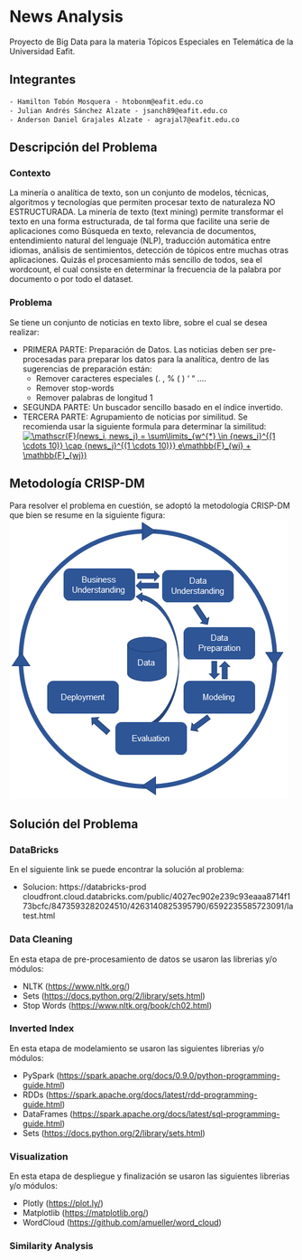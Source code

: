 # News Analysis
Proyecto de Big Data para la materia Tópicos Especiales en Telemática de la Universidad Eafit.

## Integrantes
```
- Hamilton Tobón Mosquera - htobonm@eafit.edu.co
- Julian Andrés Sánchez Alzate - jsanch89@eafit.edu.co
- Anderson Daniel Grajales Alzate - agrajal7@eafit.edu.co
```
## Descripción del Problema
### Contexto
La minería o analítica de texto, son un conjunto de modelos, técnicas, algoritmos y
tecnologías que permiten procesar texto de naturaleza NO ESTRUCTURADA.
La minería de texto (text mining) permite transformar el texto en una forma
estructurada, de tal forma que facilite una serie de aplicaciones como Búsqueda en
texto, relevancia de documentos, entendimiento natural del lenguaje (NLP), traducción
automática entre idiomas, análisis de sentimientos, detección de tópicos entre muchas
otras aplicaciones.
Quizás el procesamiento más sencillo de todos, sea el wordcount, el cual consiste en
determinar la frecuencia de la palabra por documento o por todo el dataset.
### Problema
Se tiene un conjunto de noticias en texto libre, sobre el cual se desea realizar:
- PRIMERA PARTE: Preparación de Datos. Las noticias deben ser pre-procesadas para preparar los datos para la analítica, dentro de las sugerencias de preparación están:
  - Remover caracteres especiales (. , % ( ) ‘ “ ….
  - Remover stop-words
  - Remover palabras de longitud 1
- SEGUNDA PARTE: Un buscador sencillo basado en el índice invertido.
- TERCERA PARTE: Agrupamiento de noticias por similitud. Se recomienda usar la siguiente formula para determinar la similitud: <br/>
<a href="https://www.codecogs.com/eqnedit.php?latex=\mathscr{F}(news_i,&space;news_j)&space;=&space;\sum\limits_{w^{*}&space;\in&space;{news_i}^{(1&space;\cdots&space;10)}&space;\cap&space;{news_j}^{(1&space;\cdots&space;10)}}&space;(\mathbb{F}_{wi}&space;&plus;&space;\mathbb{F}_{wj})" target="_blank"><img src="https://latex.codecogs.com/gif.latex?\mathscr{F}(news_i,&space;news_j)&space;=&space;\sum\limits_{w^{*}&space;\in&space;{news_i}^{(1&space;\cdots&space;10)}&space;\cap&space;{news_j}^{(1&space;\cdots&space;10)}}&space;(\mathbb{F}_{wi}&space;&plus;&space;\mathbb{F}_{wj})" title="\mathscr{F}(news_i, news_j) = \sum\limits_{w^{*} \in {news_i}^{(1 \cdots 10)} \cap {news_j}^{(1 \cdots 10)}} e\mathbb{F}_{wi} + \mathbb{F}_{wj})" /></a>
## Metodología CRISP-DM
Para resolver el problema en cuestión, se adoptó la metodología CRISP-DM que bien se resume en la siguiente figura:
![alt text](crisp-dm-4-problems-fig1.png)

## Solución del Problema
### DataBricks
En el siguiente link se puede encontrar la solución al problema:
- Solucion: https://databricks-prod cloudfront.cloud.databricks.com/public/4027ec902e239c93eaaa8714f173bcfc/8473593282024510/4263140825395790/6592235585723091/latest.html
### Data Cleaning
En esta etapa de pre-procesamiento de datos se usaron las librerias y/o módulos:
- NLTK (https://www.nltk.org/)
- Sets (https://docs.python.org/2/library/sets.html)
- Stop Words (https://www.nltk.org/book/ch02.html)
### Inverted Index
En esta etapa de modelamiento se usaron las siguientes librerias y/o módulos:
- PySpark (https://spark.apache.org/docs/0.9.0/python-programming-guide.html)
- RDDs (https://spark.apache.org/docs/latest/rdd-programming-guide.html)
- DataFrames (https://spark.apache.org/docs/latest/sql-programming-guide.html)
- Sets (https://docs.python.org/2/library/sets.html)
### Visualization
En esta etapa de despliegue y finalización se usaron las siguientes librerias y/o módulos:
- Plotly (https://plot.ly/)
- Matplotlib (https://matplotlib.org/)
- WordCloud (https://github.com/amueller/word_cloud)
### Similarity Analysis

